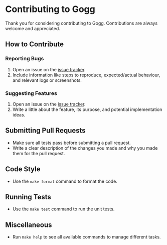 # Contributing to Gogg

Thank you for considering contributing to Gogg.
Contributions are always welcome and appreciated.

## How to Contribute

### Reporting Bugs

1. Open an issue on the [issue tracker](https://github.com/habedi/gogg/issues).
2. Include information like steps to reproduce, expected/actual behaviour, and relevant logs or screenshots.

### Suggesting Features

1. Open an issue on the [issue tracker](https://github.com/habedi/gogg/issues).
2. Write a little about the feature, its purpose, and potential implementation ideas.

## Submitting Pull Requests

- Make sure all tests pass before submitting a pull request.
- Write a clear description of the changes you made and why you made them for the pull request.

## Code Style

- Use the `make format` command to format the code.

## Running Tests

- Use the `make test` command to run the unit tests.

## Miscellaneous

- Run `make help` to see all available commands to manage different tasks.
